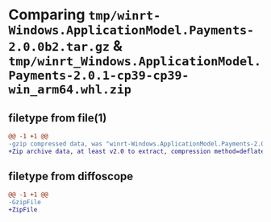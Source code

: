 # Comparing `tmp/winrt-Windows.ApplicationModel.Payments-2.0.0b2.tar.gz` & `tmp/winrt_Windows.ApplicationModel.Payments-2.0.1-cp39-cp39-win_arm64.whl.zip`

## filetype from file(1)

```diff
@@ -1 +1 @@
-gzip compressed data, was "winrt-Windows.ApplicationModel.Payments-2.0.0b2.tar", last modified: Sat Dec  2 18:20:03 2023, max compression
+Zip archive data, at least v2.0 to extract, compression method=deflate
```

## filetype from diffoscope

```diff
@@ -1 +1 @@
-GzipFile
+ZipFile
```

